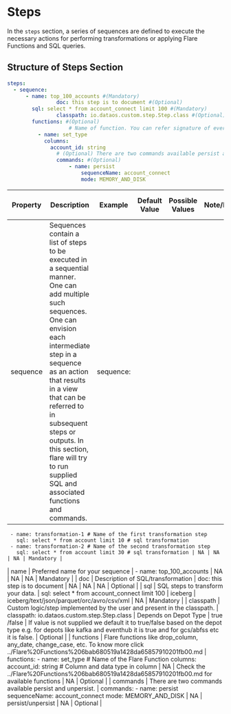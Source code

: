 # Steps

In the `steps` section, a series of sequences are defined to execute the necessary actions for performing transformations or applying Flare Functions and SQL queries.

## Structure of **Steps Section**

```yaml
steps:  
  - sequence: 
      - name: top_100_accounts #(Mandatory)
				doc: this step is to document #(Optional)
        sql: select * from account_connect limit 100 #(Mandatory)
				classpath: io.dataos.custom.step.Step.class #(Optional)
        functions: #(Optional)
					# Name of function. You can refer signature of every function in flare function docs.
          - name: set_type
            columns:
              account_id: string
				# (Optional) There are two commands available persist and unpersist.
				commands: #(Optional)
					- name: persist
						sequenceName: account_connect
						mode: MEMORY_AND_DISK
```

| Property | Description | Example | Default Value | Possible Values | Note/Rule | Field (Mandatory / Optional) |
| --- | --- | --- | --- | --- | --- | --- |
| sequence | Sequences contain a list of steps to be executed in a sequential manner. One can add multiple such sequences. One can envision each intermediate step in a sequence as an action that results in a view that can be referred to in subsequent steps or outputs. In this section, flare will try to run supplied SQL and associated functions and commands. | sequence:
     - name: transformation-1 # Name of the first transformation step
       sql: select * from account limit 10 # sql transformation
     - name: transformation-2 # Name of the second transformation step
       sql: select * from account limit 30 # sql transformation | NA | NA | NA | Mandatory |
| name | Preferred name for your sequence  | - name: top_100_accounts | NA | NA | NA | Mandatory |
| doc | Description of SQL/transformation | doc: this step is to document | NA | NA | NA | Optional |
| sql | SQL steps to transform your data. | sql: select * from account_connect limit 100 | iceberg | iceberg/text/json/parquet/orc/avro/csv/xml | NA | Mandatory |
| classpath | Custom logic/step implemented by the user and present in the classpath. | classpath: io.dataos.custom.step.Step.class | Depends on Depot Type | true /false | If value is not supplied we default it to true/false based on the depot type e.g. for depots like kafka and eventhub it is true and for gcs/abfss etc it is false. | Optional |
| functions | Flare functions like drop_column, any_date,
change_case, etc. To know more click ../Flare%20Functions%206bab680519a1428da65857910201fb00.md | functions:
     - name: set_type # Name of the Flare Function
       columns:
       account_id: string # Column and data type in column | NA | Check the ../Flare%20Functions%206bab680519a1428da65857910201fb00.md for available functions  | NA | Optional |
| commands | There are two commands available persist and unpersist. | commands:
    - name: persist
      sequenceName: account_connect
      mode: MEMORY_AND_DISK | NA | persist/unpersist | NA | Optional |